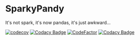 # SparkyPandy

It's not spark, it's now pandas, it's just awkward...

[![codecov](https://codecov.io/gh/tpvasconcelos/sparkypandy/branch/master/graph/badge.svg?token=U1LW7Y01II)](https://codecov.io/gh/tpvasconcelos/sparkypandy) 
[![Codacy Badge](https://app.codacy.com/project/badge/Coverage/24e94a244a504de8a345b70f41c34445)](https://www.codacy.com/gh/tpvasconcelos/sparkypandy/dashboard?utm_content=tpvasconcelos/sparkypandy&utm_campaign=Badge_Coverage) 
[![CodeFactor](https://www.codefactor.io/repository/github/tpvasconcelos/sparkypandy/badge)](https://www.codefactor.io/repository/github/tpvasconcelos/sparkypandy) 
[![Codacy Badge](https://app.codacy.com/project/badge/Coverage/24e94a244a504de8a345b70f41c34445)](https://www.codacy.com/gh/tpvasconcelos/sparkypandy/dashboard?utm_content=tpvasconcelos/sparkypandy&utm_campaign=Badge_Coverage)
